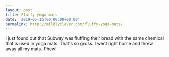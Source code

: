 ```yaml
---
layout: post
title: Fluffy yoga mats
date: '2019-05-15T00:00:00+00:00'
permalink: http://mildlyclever.com/fluffy-yoga-mats/
---
```

I just found out that Subway was fluffing their bread with the same chemical that is used in yoga mats.  That's so gross. I went right home and threw away all my mats. Phew!
